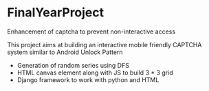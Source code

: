 # FinalYearProject
Enhancement of captcha to prevent non-interactive access

This project aims at building an interactive mobile friendly CAPTCHA system similar to Android Unlock Pattern

- Generation of random series using DFS
- HTML canvas element along with JS to build 3 * 3 grid
- Django framework to work with python and HTML
